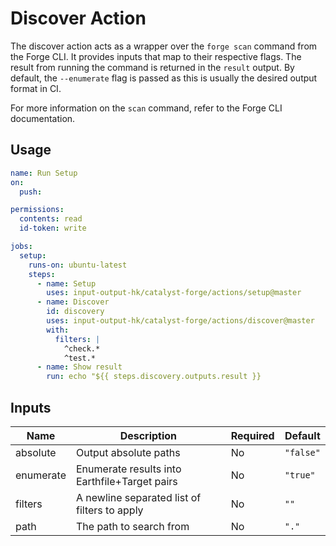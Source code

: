 # Discover Action

The discover action acts as a wrapper over the `forge scan` command from the Forge CLI.
It provides inputs that map to their respective flags.
The result from running the command is returned in the `result` output.
By default, the `--enumerate` flag is passed as this is usually the desired output format in CI.

For more information on the `scan` command, refer to the Forge CLI documentation.

## Usage

```yaml
name: Run Setup
on:
  push:

permissions:
  contents: read
  id-token: write

jobs:
  setup:
    runs-on: ubuntu-latest
    steps:
      - name: Setup
        uses: input-output-hk/catalyst-forge/actions/setup@master
      - name: Discover
        id: discovery
        uses: input-output-hk/catalyst-forge/actions/discover@master
        with:
          filters: |
            ^check.*
            ^test.*
      - name: Show result
        run: echo "${{ steps.discovery.outputs.result }}
```

## Inputs

| Name      | Description                                   | Required | Default   |
| --------- | --------------------------------------------- | -------- | --------- |
| absolute  | Output absolute paths                         | No       | `"false"` |
| enumerate | Enumerate results into Earthfile+Target pairs | No       | `"true"`  |
| filters   | A newline separated list of filters to apply  | No       | `""`      |
| path      | The path to search from                       | No       | `"."`     |
